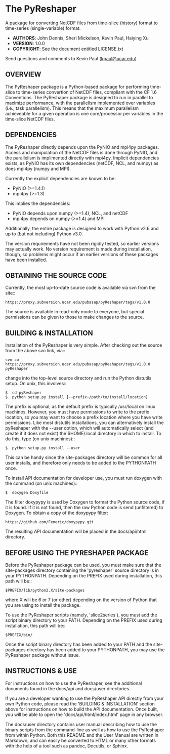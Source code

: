 The PyReshaper
==============

A package for converting NetCDF files from time-slice (history) format 
to time-series (single-variable) format.

- **AUTHORS**: John Dennis, Sheri Mickelson, Kevin Paul, Haiying Xu
- **VERSION**: 1.0.0
- **COPYRIGHT**: See the document entitled LICENSE.txt

Send questions and comments to Kevin Paul (kpaul@ucar.edu).


OVERVIEW
--------

The PyReshaper package is a Python-based package for performing time-slice
to time-series convertion of NetCDF files, compliant with the CF 1.6 
Conventions.  The PyReshaper package is designed to run in parallel to
maximize performance, with the parallelism implemented over variables
(i.e., task parallelism).  This means that the maximum parallelism
achieveable for a given operation is one core/processor per variables in
the time-slice NetCDF files.


DEPENDENCIES
------------

The PyReshaper directly depends upon the PyNIO and mpi4py packages.  Access
and manipulation of the NetCDF files is done through PyNIO, and the parallelism
is implimented directly with mpi4py.  Implicit dependencies exists, as PyNIO
has its own dependencies (netCDF, NCL, and numpy) as does mpi4py (numpy and 
MPI).

Currently the explicit dependencies are known to be:

* PyNIO (>=1.4.1)
* mpi4py (>=1.3)

This implies the dependencies:

* PyNIO depends upon numpy (>=1.4), NCL, and netCDF
* mpi4py depends on numpy (>=1.4) and MPI
    
Additionally, the entire package is designed to work with Python v2.6 and up
to (but not including) Python v3.0.
 
The version requirements have not been rigidly tested, so earlier versions
may actually work.  No version requirement is made during installation, though,
so problems might occur if an earlier versions of these packages have been
installed.


OBTAINING THE SOURCE CODE
-------------------------

Currently, the most up-to-date source code is available via svn from the site::

    https://proxy.subversion.ucar.edu/pubasap/pyReshaper/tags/v1.0.0

The source is available in read-only mode to everyone, but special permissions
can be given to those to make changes to the source.


BUILDING & INSTALLATION
-----------------------

Installation of the PyReshaper is very simple.  After checking out the source
from the above svn link, via::

    svn co https://proxy.subversion.ucar.edu/pubasap/pyReshaper/tags/v1.0.0 pyReshaper

change into the top-level source directory and run the Python distutils
setup.  On unix, this involves::

    $  cd pyReshaper
    $  python setup.py install [--prefix-/path/to/install/location]
    
The prefix is optional, as the default prefix is typically /usr/local on
linux machines.  However, you must have permissions to write to the prefix
location, so you may want to choose a prefix location where you have write
permissions.  Like most distutils installations, you can alternatively
install the pyReshaper with the --user option, which will automatically
select (and create if it does not exist) the $HOME/.local directory in which
to install.  To do this, type (on unix machines)::

    $  python setup.py install --user
    
This can be handy since the site-packages directory will be common for all
user installs, and therefore only needs to be added to the PYTHONPATH once.

To install API documentation for developer use, you must run doxygen with
the command (on unix machines)::

    $  doxygen Doxyfile

The filter doxypypy is used by Doxygen to format the Python source code, if it
is found.  If it is not found, then the raw Python code is send (unfiltered)
to Doxygen.  To obtain a copy of the doxypypy filter:

    https://github.com/Feneric/doxypypy.git

The resulting API documentation will be placed in the docs/api/html directory.


BEFORE USING THE PYRESHAPER PACKAGE
-----------------------------------

Before the PyReshaper package can be used, you must make sure that the 
site-packages directory containing the 'pyreshaper' source directory is in
your PYTHONPATH.  Depending on the PREFIX used during installation, this
path will be::

    $PREFIX/lib/python2.X/site-packages

where X will be 6 or 7 (or other) depending on the version of Python that you
are using to install the package.

To use the PyReshaper scripts (namely, 'slice2series'), you must add the
script binary directory to your PATH.  Depending on the PREFIX used during
installation, this path will be::

    $PREFIX/bin/
    
Once the script binary directory has been added to your PATH and the 
site-packages directory has been added to your PYTHONPATH, you may use the
PyReshaper package without issue.


INSTRUCTIONS & USE
------------------

For instructions on how to use the PyReshaper, see the additional documents
found in the docs/api and docs/user directories.

If you are a developer wanting to use the PyReshaper API directly from your
own Python code, please read the 'BUILDING & INSTALLATION' section above
for instructions on how to build the API documentation.  Once built, you
will be able to open the 'docs/api/html/index.html' page in any browser.

The docs/user directory contains user manual describing how to use the binary 
scripts from the command-line as well as how to use the PyReshaper from 
within Python.  Both this README and the User Manual are written in 
Markdown, and can easily be converted to HTML or many other formats with
the help of a tool such as pandoc, Docutils, or Sphinx.

